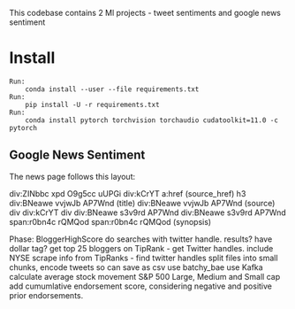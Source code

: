 This codebase contains 2 Ml projects - tweet sentiments and google news sentiment

# Install

    Run:
        conda install --user --file requirements.txt
    Run:
        pip install -U -r requirements.txt
    Run:
        conda install pytorch torchvision torchaudio cudatoolkit=11.0 -c pytorch

## Google News Sentiment

The news page follows this layout:

div:ZINbbc xpd O9g5cc uUPGi
	div:kCrYT
		a:href (source_href)
		h3
			div:BNeawe vvjwJb AP7Wnd (title)
		div:BNeawe vvjwJb AP7Wnd (source)
	div
	div:kCrYT
		div
			div:BNeawe s3v9rd AP7Wnd
				div:BNeawe s3v9rd AP7Wnd
					span:r0bn4c rQMQod
					span:r0bn4c rQMQod
					<text> (synopsis)
					

Phase: BloggerHighScore
    do searches with twitter handle. 
        results? have dollar tag?
    get top 25 bloggers on TipRank - get Twitter handles.
    include NYSE
    scrape info from TipRanks - find twitter handles
    split files into small chunks, encode tweets so can save as csv
    use batchy_bae
    use Kafka
    calculate average stock movement
        S&P 500
        Large, Medium and Small cap
    add cumumlative endorsement score, considering negative and positive prior endorsements.

